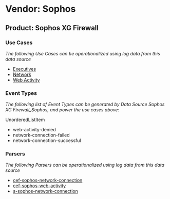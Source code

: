 Vendor: Sophos
==============
Product: Sophos XG Firewall
---------------------------

### Use Cases

_The following Use Cases can be operationalized using log data from this data source_

* [Executives](../UseCases/usecase_executives.md)
* [Network](../UseCases/usecase_network.md)
* [Web Activity](../UseCases/usecase_web_activity.md)


### Event Types

_The following list of Event Types can be generated by Data Source Sophos XG Firewall_Sophos, and power the use cases above:_

UnorderedListItem
- web-activity-denied
- network-connection-failed
- network-connection-successful


### Parsers

_The following Parsers can be operationalized using log data from this data source_

* [cef-sophos-network-connection](../Parsers/parserContent_cef-sophos-network-connection.md)
* [cef-sophos-web-activity](../Parsers/parserContent_cef-sophos-web-activity.md)
* [s-sophos-network-connection](../Parsers/parserContent_s-sophos-network-connection.md)
